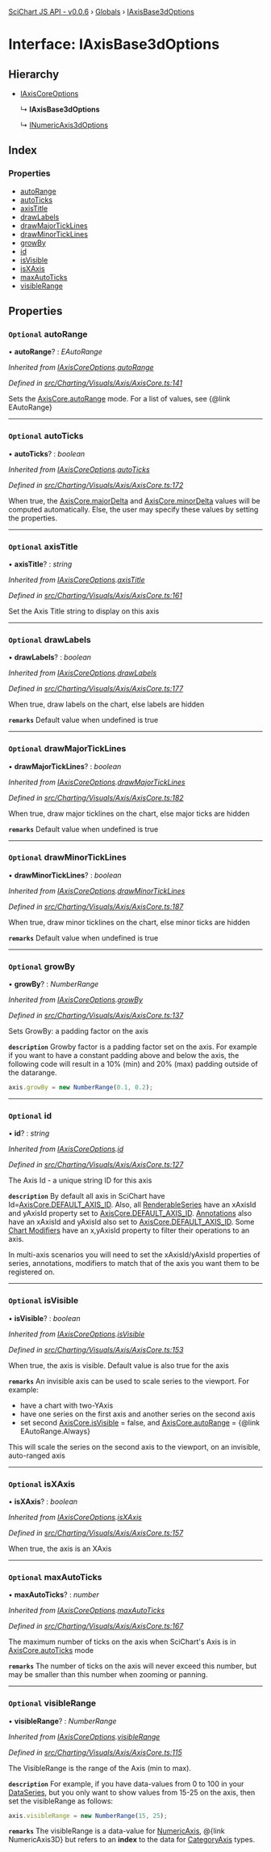 [SciChart JS API - v0.0.6](../README.md) › [Globals](../globals.md) › [IAxisBase3dOptions](iaxisbase3doptions.md)

# Interface: IAxisBase3dOptions

## Hierarchy

* [IAxisCoreOptions](iaxiscoreoptions.md)

  ↳ **IAxisBase3dOptions**

  ↳ [INumericAxis3dOptions](inumericaxis3doptions.md)

## Index

### Properties

* [autoRange](iaxisbase3doptions.md#optional-autorange)
* [autoTicks](iaxisbase3doptions.md#optional-autoticks)
* [axisTitle](iaxisbase3doptions.md#optional-axistitle)
* [drawLabels](iaxisbase3doptions.md#optional-drawlabels)
* [drawMajorTickLines](iaxisbase3doptions.md#optional-drawmajorticklines)
* [drawMinorTickLines](iaxisbase3doptions.md#optional-drawminorticklines)
* [growBy](iaxisbase3doptions.md#optional-growby)
* [id](iaxisbase3doptions.md#optional-id)
* [isVisible](iaxisbase3doptions.md#optional-isvisible)
* [isXAxis](iaxisbase3doptions.md#optional-isxaxis)
* [maxAutoTicks](iaxisbase3doptions.md#optional-maxautoticks)
* [visibleRange](iaxisbase3doptions.md#optional-visiblerange)

## Properties

### `Optional` autoRange

• **autoRange**? : *EAutoRange*

*Inherited from [IAxisCoreOptions](iaxiscoreoptions.md).[autoRange](iaxiscoreoptions.md#optional-autorange)*

*Defined in [src/Charting/Visuals/Axis/AxisCore.ts:141](https://github.com/ABTSoftware/SciChart.Dev/blob/34ff3115c2/Web/src/SciChart/src/Charting/Visuals/Axis/AxisCore.ts#L141)*

Sets the [AxisCore.autoRange](../classes/axiscore.md#autorange) mode. For a list of values, see {@link EAutoRange}

___

### `Optional` autoTicks

• **autoTicks**? : *boolean*

*Inherited from [IAxisCoreOptions](iaxiscoreoptions.md).[autoTicks](iaxiscoreoptions.md#optional-autoticks)*

*Defined in [src/Charting/Visuals/Axis/AxisCore.ts:172](https://github.com/ABTSoftware/SciChart.Dev/blob/34ff3115c2/Web/src/SciChart/src/Charting/Visuals/Axis/AxisCore.ts#L172)*

When true, the [AxisCore.majorDelta](../classes/axiscore.md#majordelta) and [AxisCore.minorDelta](../classes/axiscore.md#minordelta) values will be computed automatically.
Else, the user may specify these values by setting the properties.

___

### `Optional` axisTitle

• **axisTitle**? : *string*

*Inherited from [IAxisCoreOptions](iaxiscoreoptions.md).[axisTitle](iaxiscoreoptions.md#optional-axistitle)*

*Defined in [src/Charting/Visuals/Axis/AxisCore.ts:161](https://github.com/ABTSoftware/SciChart.Dev/blob/34ff3115c2/Web/src/SciChart/src/Charting/Visuals/Axis/AxisCore.ts#L161)*

Set the Axis Title string to display on this axis

___

### `Optional` drawLabels

• **drawLabels**? : *boolean*

*Inherited from [IAxisCoreOptions](iaxiscoreoptions.md).[drawLabels](iaxiscoreoptions.md#optional-drawlabels)*

*Defined in [src/Charting/Visuals/Axis/AxisCore.ts:177](https://github.com/ABTSoftware/SciChart.Dev/blob/34ff3115c2/Web/src/SciChart/src/Charting/Visuals/Axis/AxisCore.ts#L177)*

When true, draw labels on the chart, else labels are hidden

**`remarks`** Default value when undefined is true

___

### `Optional` drawMajorTickLines

• **drawMajorTickLines**? : *boolean*

*Inherited from [IAxisCoreOptions](iaxiscoreoptions.md).[drawMajorTickLines](iaxiscoreoptions.md#optional-drawmajorticklines)*

*Defined in [src/Charting/Visuals/Axis/AxisCore.ts:182](https://github.com/ABTSoftware/SciChart.Dev/blob/34ff3115c2/Web/src/SciChart/src/Charting/Visuals/Axis/AxisCore.ts#L182)*

When true, draw major ticklines on the chart, else major ticks are hidden

**`remarks`** Default value when undefined is true

___

### `Optional` drawMinorTickLines

• **drawMinorTickLines**? : *boolean*

*Inherited from [IAxisCoreOptions](iaxiscoreoptions.md).[drawMinorTickLines](iaxiscoreoptions.md#optional-drawminorticklines)*

*Defined in [src/Charting/Visuals/Axis/AxisCore.ts:187](https://github.com/ABTSoftware/SciChart.Dev/blob/34ff3115c2/Web/src/SciChart/src/Charting/Visuals/Axis/AxisCore.ts#L187)*

When true, draw minor ticklines on the chart, else minor ticks are hidden

**`remarks`** Default value when undefined is true

___

### `Optional` growBy

• **growBy**? : *NumberRange*

*Inherited from [IAxisCoreOptions](iaxiscoreoptions.md).[growBy](iaxiscoreoptions.md#optional-growby)*

*Defined in [src/Charting/Visuals/Axis/AxisCore.ts:137](https://github.com/ABTSoftware/SciChart.Dev/blob/34ff3115c2/Web/src/SciChart/src/Charting/Visuals/Axis/AxisCore.ts#L137)*

Sets GrowBy: a padding factor on the axis

**`description`** 
Growby factor is a padding factor set on the axis. For example if you want to have a constant padding above and below the axis,
the following code will result in a 10% (min) and 20% (max) padding outside of the datarange.
```ts
axis.growBy = new NumberRange(0.1, 0.2);
```

___

### `Optional` id

• **id**? : *string*

*Inherited from [IAxisCoreOptions](iaxiscoreoptions.md).[id](iaxiscoreoptions.md#optional-id)*

*Defined in [src/Charting/Visuals/Axis/AxisCore.ts:127](https://github.com/ABTSoftware/SciChart.Dev/blob/34ff3115c2/Web/src/SciChart/src/Charting/Visuals/Axis/AxisCore.ts#L127)*

The Axis Id - a unique string ID for this axis

**`description`** 
By default all axis in SciChart have Id=[AxisCore.DEFAULT_AXIS_ID](../classes/axiscore.md#static-readonly-default_axis_id). Also, all [RenderableSeries](../classes/baserenderableseries.md)
have an xAxisId and yAxisId property set to [AxisCore.DEFAULT_AXIS_ID](../classes/axiscore.md#static-readonly-default_axis_id). [Annotations](../classes/annotationbase.md) also have an xAxisId and
yAxisId also set to [AxisCore.DEFAULT_AXIS_ID](../classes/axiscore.md#static-readonly-default_axis_id). Some [Chart Modifiers](../classes/chartmodifierbase.md) have an x,yAxisId property to filter
their operations to an axis.

In multi-axis scenarios you will need to set the xAxisId/yAxisId properties of series, annotations, modifiers to match that of the axis
you want them to be registered on.

___

### `Optional` isVisible

• **isVisible**? : *boolean*

*Inherited from [IAxisCoreOptions](iaxiscoreoptions.md).[isVisible](iaxiscoreoptions.md#optional-isvisible)*

*Defined in [src/Charting/Visuals/Axis/AxisCore.ts:153](https://github.com/ABTSoftware/SciChart.Dev/blob/34ff3115c2/Web/src/SciChart/src/Charting/Visuals/Axis/AxisCore.ts#L153)*

When true, the axis is visible. Default value is also true for the axis

**`remarks`** 
An invisible axis can be used to scale series to the viewport. For example:

 - have a chart with two-YAxis
 - have one series on the first axis and another series on the second axis
 - set second [AxisCore.isVisible](../classes/axiscore.md#isvisible) = false, and [AxisCore.autoRange](../classes/axiscore.md#autorange) = {@link EAutoRange.Always}

 This will scale the series on the second axis to the viewport, on an invisible, auto-ranged axis

___

### `Optional` isXAxis

• **isXAxis**? : *boolean*

*Inherited from [IAxisCoreOptions](iaxiscoreoptions.md).[isXAxis](iaxiscoreoptions.md#optional-isxaxis)*

*Defined in [src/Charting/Visuals/Axis/AxisCore.ts:157](https://github.com/ABTSoftware/SciChart.Dev/blob/34ff3115c2/Web/src/SciChart/src/Charting/Visuals/Axis/AxisCore.ts#L157)*

When true, the axis is an XAxis

___

### `Optional` maxAutoTicks

• **maxAutoTicks**? : *number*

*Inherited from [IAxisCoreOptions](iaxiscoreoptions.md).[maxAutoTicks](iaxiscoreoptions.md#optional-maxautoticks)*

*Defined in [src/Charting/Visuals/Axis/AxisCore.ts:167](https://github.com/ABTSoftware/SciChart.Dev/blob/34ff3115c2/Web/src/SciChart/src/Charting/Visuals/Axis/AxisCore.ts#L167)*

The maximum number of ticks on the axis when SciChart's Axis is in [AxisCore.autoTicks](../classes/axiscore.md#autoticks) mode

**`remarks`** 
The number of ticks on the axis will never exceed this number, but may be smaller than this number when zooming or panning.

___

### `Optional` visibleRange

• **visibleRange**? : *NumberRange*

*Inherited from [IAxisCoreOptions](iaxiscoreoptions.md).[visibleRange](iaxiscoreoptions.md#optional-visiblerange)*

*Defined in [src/Charting/Visuals/Axis/AxisCore.ts:115](https://github.com/ABTSoftware/SciChart.Dev/blob/34ff3115c2/Web/src/SciChart/src/Charting/Visuals/Axis/AxisCore.ts#L115)*

The VisibleRange is the range of the Axis (min to max).

**`description`** 
For example, if you have data-values from 0 to 100 in your [DataSeries](../classes/xydataseries.md), but you only want to show
values from 15-25 on the axis, then set the visibleRange as follows:
```ts
axis.visibleRange = new NumberRange(15, 25);
```

**`remarks`** 
The visibleRange is a data-value for [NumericAxis](../classes/numericaxis.md), @{link NumericAxis3D} but refers to an **index** to the data
for [CategoryAxis](../classes/categoryaxis.md) types.
